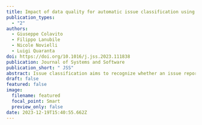 ```yaml
---
title: Impact of data quality for automatic issue classification using pre-trained language models
publication_types:
  - "2"
authors:
  - Giuseppe Colavito
  - Filippo Lanubile
  - Nicole Novielli
  - Luigi Quaranta
doi: https://doi.org/10.1016/j.jss.2023.111838
publication: Journal of Systems and Software
publication_short: " JSS"
abstract: Issue classification aims to recognize whether an issue reports a bug, a request for enhancement or support. In this paper we use pre-trained models for the automatic classification of issues and investigate how the quality of data affects the performance of classifiers. Despite the application of data quality filters, none of our attempts had a significant effect on model quality. As root cause we identify a threat to construct validity underlying the issue labeling.
draft: false
featured: false
image:
  filename: featured
  focal_point: Smart
  preview_only: false
date: 2023-12-19T15:40:55.662Z
---
```

